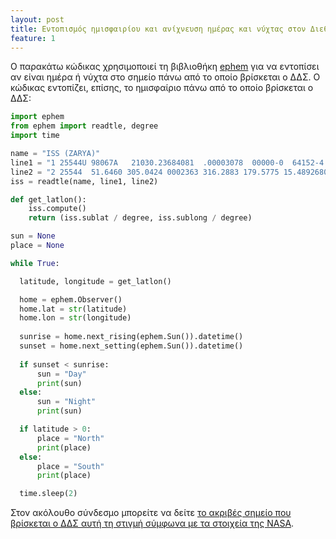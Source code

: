 ```yaml
---
layout: post
title: Εντοπισμός ημισφαιρίου και ανίχνευση ημέρας και νύχτας στον Διεθνή Διαστημικό Σταθμό
feature: 1
---
```


Ο παρακάτω κώδικας χρησιμοποιεί τη βιβλιοθήκη [ephem](https://projects.raspberrypi.org/en/projects/code-for-your-astro-pi-mission-space-lab-experiment/4) για να εντοπίσει αν είναι ημέρα ή νύχτα στο σημείο πάνω από το οποίο βρίσκεται ο ΔΔΣ. Ο κώδικας εντοπίζει, επίσης, το ημισφαίριο πάνω από το οποίο βρίσκεται ο ΔΔΣ:
```python
import ephem
from ephem import readtle, degree
import time

name = "ISS (ZARYA)"
line1 = "1 25544U 98067A   21030.23684081  .00003078  00000-0  64152-4 0  9998"
line2 = "2 25544  51.6460 305.0424 0002363 316.2883 179.5775 15.48926800267219"
iss = readtle(name, line1, line2)

def get_latlon():
    iss.compute()
    return (iss.sublat / degree, iss.sublong / degree)

sun = None
place = None

while True:

  latitude, longitude = get_latlon()

  home = ephem.Observer()
  home.lat = str(latitude)
  home.lon = str(longitude)
  
  sunrise = home.next_rising(ephem.Sun()).datetime()
  sunset = home.next_setting(ephem.Sun()).datetime()
  
  if sunset < sunrise:
      sun = "Day"
      print(sun)
  else:
      sun = "Night"
      print(sun)

  if latitude > 0:
      place = "North"
      print(place)
  else:
      place = "South"
      print(place)

  time.sleep(2)
  ```
Στον ακόλουθο σύνδεσμο μπορείτε να δείτε [το ακριβές σημείο που βρίσκεται ο ΔΔΣ αυτή τη στιγμή σύμφωνα με τα στοιχεία της NASA](https://spotthestation.nasa.gov/tracking_map.cfm).